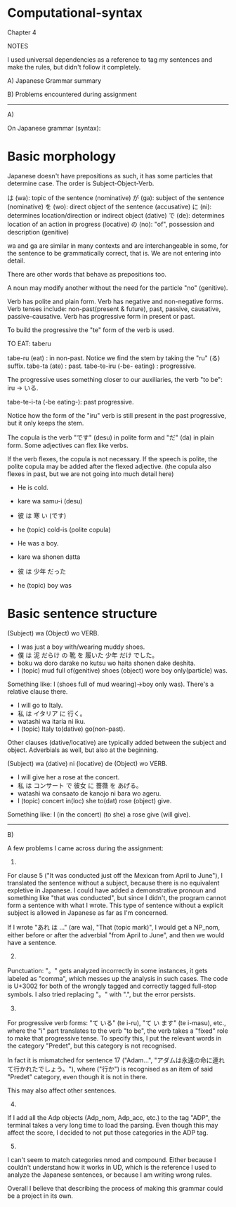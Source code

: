 # Computational-syntax
Chapter 4

NOTES

I used universal dependencies as a reference to tag my sentences and make the rules, but didn't follow it completely.

A) Japanese Grammar summary

B) Problems encountered during assignment

- - - - - -
A)

On Japanese grammar (syntax):

# Basic morphology

Japanese doesn't have prepositions as such, it has some particles that determine case. The order is Subject-Object-Verb.

は (wa): topic of the sentence (nominative)
が (ga): subject of the sentence (nominative)
を (wo): direct object of the sentence (accusative)
に (ni): determines location/direction or indirect object (dative)
で (de): determines location of an action in progress (locative)
の (no): "of", possession and description (genitive)

wa and ga are similar in many contexts and are interchangeable in some, for the sentence to be grammatically correct, that is. We are not entering into detail.

There are other words that behave as prepositions too.

A noun may modify another without the need for the particle "no" (genitive).

Verb has polite and plain form.
Verb has negative and non-negative forms.
Verb tenses include: non-past(present & future), past, passive, causative, passive-causative.
Verb has progressive form in present or past.

To build the progressive the "te" form of the verb is used.

TO EAT: taberu

tabe-ru (eat) : in non-past.		Notice we find the stem by taking the "ru" (る) suffix. 
tabe-ta (ate) : past.
tabe-te-iru (-be- eating) : progressive.

The progressive uses something closer to our auxiliaries, the verb "to be": iru -> いる.

tabe-te-i-ta (-be eating-): past progressive.

Notice how the form of the "iru" verb is still present in the past progressive, but it only keeps the stem.

The copula is the verb "です" (desu) in polite form and "だ" (da) in plain form. 
Some adjectives can flex like verbs.

If the verb flexes, the copula is not necessary. If the speech is polite, the polite copula may be added after the flexed adjective. (the copula also flexes in past, but we are not going into much detail here)


- He is cold.
- kare	wa	samu-i	(desu)
- 彼		は	寒 い 	(です)
- he		(topic)	cold-is	(polite copula)



- He was a boy.
- kare	wa	shonen	datta
- 彼		は	少年	だった
- he		(topic)	boy	was


# Basic sentence structure

(Subject) wa (Object) wo VERB.

- I 	was 	just 	a 	boy 	with/wearing 	muddy	shoes.
- 僕 	は 	泥	 	だらけ 	の 	靴 	を 	履いた	少年	だけ	でした。
- boku wa doro darake no kutsu wo haita shonen dake deshita.	
- I	(topic)	mud	full of(genitive)	shoes	(object) wore boy only(particle) was.

Something like: I (shoes full of mud wearing)->boy only was).
There's a relative clause there.

- I 	will 	go 	to 	Italy.
- 私	は	イタリア	に	行く。
- watashi wa itaria ni iku.
- I (topic) Italy to(dative) go(non-past).

Other clauses (dative/locative) are typically added between the subject and object.
Adverbials as well, but also at the beginning.

(Subject) wa (dative) ni (locative) de (Object) wo VERB.

- I 	will	 give	 her	 a	 rose	 at	 the	 concert.
- 私	は	コンサート	で	彼女	に	薔薇	を	あげる。
- watashi wa consaato de kanojo ni bara wo ageru.
- I	(topic)	concert	in(loc)	she	to(dat)	rose	(object)	give.

Something like: I (in the concert) (to she) a rose give (will give).

- - - - - -

B)

A few problems I came across during the assignment:

1) 

For clause 5 ("It was conducted just off the Mexican from April to June"), I translated the sentence without a subject, because there is no equivalent expletive in Japanese. I could have added a demonstrative pronoun and something like "that was conducted", but since I didn't, the program cannot form a sentence with what I wrote. This type of sentence without a explicit subject is allowed in Japanese as far as I'm concerned.

If I wrote "あれ は ..." (are wa), "That (topic mark)", I would get a NP_nom, either before or after the adverbial "from April to June", and then we would have a sentence. 

2) 

Punctuation: "。" gets analyzed incorrectly in some instances, it gets labeled as "comma", which messes up the analysis in such cases. The code is U+3002 for both of the wrongly tagged and correctly tagged full-stop symbols. I also tried replacing "。" with ".", but the error persists.

3)

For progressive verb forms: "て いる" (te i-ru), "て い ます" (te i-masu), etc., where the "i" part translates to the verb "to be", the verb takes a "fixed" role to make that progressive tense. 
To specify this, I put the relevant words in the category "Predet", but this category is not recognised. 

In fact it is mismatched for sentence 17 ("Adam...", "アダムは永遠の命に連れて行かれたでしょう。"), where ("行か") is recognised as an item of said "Predet" category, even though it is not in there.

This may also affect other sentences.


4) 

If I add all the Adp objects (Adp_nom, Adp_acc, etc.) to the tag "ADP", the terminal takes a very long time to load the parsing. Even though this may affect the score, I decided to not put those categories in the ADP tag.

5) 

I can't seem to match categories nmod and compound. Either because I couldn't understand how it works in UD, which is the reference I used to analyze the Japanese sentences, or because I am writing wrong rules.

Overall I believe that describing the process of making this grammar could be a project in its own.
